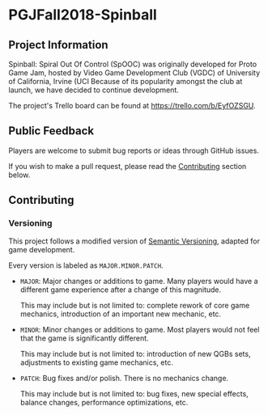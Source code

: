 # PGJFall2018-Spinball

## Project Information

Spinball: Spiral Out Of Control (SpOOC) was originally developed for Proto Game Jam, hosted by Video Game Development Club (VGDC) of University of California, Irvine (UCI
Because of its popularity amongst the club at launch, we have decided to continue development.

The project's Trello board can be found at https://trello.com/b/EyfOZSGU.

## Public Feedback

Players are welcome to submit bug reports or ideas through GitHub issues.

If you wish to make a pull request, please read the [Contributing](#Contributing) section below.

## Contributing

### Versioning

This project follows a modified version of [Semantic Versioning](https://semver.org/), adapted for game development.

Every version is labeled as `MAJOR.MINOR.PATCH`.
- `MAJOR`: Major changes or additions to game. Many players would have a different game experience after a change of this magnitude.
  
  This may include but is not limited to: complete rework of core game mechanics, introduction of an important new mechanic, etc.
  
- `MINOR`: Minor changes or additions to game. Most players would not feel that the game is significantly different.
  
  This may include but is not limited to: introduction of new QGBs sets, adjustments to existing game mechanics, etc.
  
- `PATCH`: Bug fixes and/or polish. There is no mechanics change.

  This may include but is not limited to: bug fixes, new special effects, balance changes, performance optimizations, etc.
